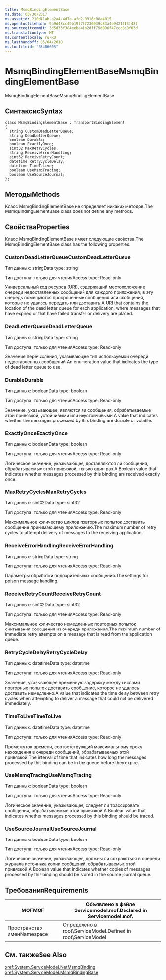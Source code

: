 ```yaml
---
title: MsmqBindingElementBase
ms.date: 03/30/2017
ms.assetid: 210d41ab-a2a4-4d7a-afd2-0916c08a4015
ms.openlocfilehash: 9a9d48cc49b19f737236939c83a4e9421013f48f
ms.sourcegitcommit: 3d5d33f384eeba41b2dff79d096f47ccc8d8f03d
ms.translationtype: MT
ms.contentlocale: ru-RU
ms.lasthandoff: 05/04/2018
ms.locfileid: "33486605"
---
```

# <a name="msmqbindingelementbase"></a><span data-ttu-id="daad5-102">MsmqBindingElementBase</span><span class="sxs-lookup"><span data-stu-id="daad5-102">MsmqBindingElementBase</span></span>
<span data-ttu-id="daad5-103">MsmqBindingElementBase</span><span class="sxs-lookup"><span data-stu-id="daad5-103">MsmqBindingElementBase</span></span>  
  
## <a name="syntax"></a><span data-ttu-id="daad5-104">Синтаксис</span><span class="sxs-lookup"><span data-stu-id="daad5-104">Syntax</span></span>  
  
```  
class MsmqBindingElementBase : TransportBindingElement  
{  
  string CustomDeadLetterQueue;  
  string DeadLetterQueue;  
  boolean Durable;  
  boolean ExactlyOnce;  
  sint32 MaxRetryCycles;  
  string ReceiveErrorHandling;  
  sint32 ReceiveRetryCount;  
  datetime RetryCycleDelay;  
  datetime TimeToLive;  
  boolean UseMsmqTracing;  
  boolean UseSourceJournal;  
};  
```  
  
## <a name="methods"></a><span data-ttu-id="daad5-105">Методы</span><span class="sxs-lookup"><span data-stu-id="daad5-105">Methods</span></span>  
 <span data-ttu-id="daad5-106">Класс MsmqBindingElementBase не определяет никаких методов.</span><span class="sxs-lookup"><span data-stu-id="daad5-106">The MsmqBindingElementBase class does not define any methods.</span></span>  
  
## <a name="properties"></a><span data-ttu-id="daad5-107">Свойства</span><span class="sxs-lookup"><span data-stu-id="daad5-107">Properties</span></span>  
 <span data-ttu-id="daad5-108">Класс MsmqBindingElementBase имеет следующие свойства.</span><span class="sxs-lookup"><span data-stu-id="daad5-108">The MsmqBindingElementBase class has the following properties:</span></span>  
  
### <a name="customdeadletterqueue"></a><span data-ttu-id="daad5-109">CustomDeadLetterQueue</span><span class="sxs-lookup"><span data-stu-id="daad5-109">CustomDeadLetterQueue</span></span>  
 <span data-ttu-id="daad5-110">Тип данных: string</span><span class="sxs-lookup"><span data-stu-id="daad5-110">Data type: string</span></span>  
  
 <span data-ttu-id="daad5-111">Тип доступа: только для чтения</span><span class="sxs-lookup"><span data-stu-id="daad5-111">Access type: Read-only</span></span>  
  
 <span data-ttu-id="daad5-112">Универсальный код ресурса (URI), содержащий местоположение очереди недоставленных сообщений для каждого приложения; в эту очередь помещаются просроченные сообщения или сообщения, которые не удалось передать или доставить.</span><span class="sxs-lookup"><span data-stu-id="daad5-112">A URI that contains the location of the dead letter queue for each application, where messages that have expired or that have failed transfer or delivery are placed.</span></span>  
  
### <a name="deadletterqueue"></a><span data-ttu-id="daad5-113">DeadLetterQueue</span><span class="sxs-lookup"><span data-stu-id="daad5-113">DeadLetterQueue</span></span>  
 <span data-ttu-id="daad5-114">Тип данных: string</span><span class="sxs-lookup"><span data-stu-id="daad5-114">Data type: string</span></span>  
  
 <span data-ttu-id="daad5-115">Тип доступа: только для чтения</span><span class="sxs-lookup"><span data-stu-id="daad5-115">Access type: Read-only</span></span>  
  
 <span data-ttu-id="daad5-116">Значение перечисления, указывающее тип используемой очереди недоставленных сообщений.</span><span class="sxs-lookup"><span data-stu-id="daad5-116">An enumeration value that indicates the type of dead letter queue to use.</span></span>  
  
### <a name="durable"></a><span data-ttu-id="daad5-117">Durable</span><span class="sxs-lookup"><span data-stu-id="daad5-117">Durable</span></span>  
 <span data-ttu-id="daad5-118">Тип данных: boolean</span><span class="sxs-lookup"><span data-stu-id="daad5-118">Data type: boolean</span></span>  
  
 <span data-ttu-id="daad5-119">Тип доступа: только для чтения</span><span class="sxs-lookup"><span data-stu-id="daad5-119">Access type: Read-only</span></span>  
  
 <span data-ttu-id="daad5-120">Значение, указывающее, являются ли сообщения, обрабатываемые этой привязкой, устойчивыми или неустойчивыми.</span><span class="sxs-lookup"><span data-stu-id="daad5-120">A value that indicates whether the messages processed by this binding are durable or volatile.</span></span>  
  
### <a name="exactlyonce"></a><span data-ttu-id="daad5-121">ExactlyOnce</span><span class="sxs-lookup"><span data-stu-id="daad5-121">ExactlyOnce</span></span>  
 <span data-ttu-id="daad5-122">Тип данных: boolean</span><span class="sxs-lookup"><span data-stu-id="daad5-122">Data type: boolean</span></span>  
  
 <span data-ttu-id="daad5-123">Тип доступа: только для чтения</span><span class="sxs-lookup"><span data-stu-id="daad5-123">Access type: Read-only</span></span>  
  
 <span data-ttu-id="daad5-124">Логическое значение, указывающее, доставляются ли сообщения, обрабатываемые этой привязкой, только один раз.</span><span class="sxs-lookup"><span data-stu-id="daad5-124">A Boolean value that indicates whether messages processed by this binding are received exactly once.</span></span>  
  
### <a name="maxretrycycles"></a><span data-ttu-id="daad5-125">MaxRetryCycles</span><span class="sxs-lookup"><span data-stu-id="daad5-125">MaxRetryCycles</span></span>  
 <span data-ttu-id="daad5-126">Тип данных: sint32</span><span class="sxs-lookup"><span data-stu-id="daad5-126">Data type: sint32</span></span>  
  
 <span data-ttu-id="daad5-127">Тип доступа: только для чтения</span><span class="sxs-lookup"><span data-stu-id="daad5-127">Access type: Read-only</span></span>  
  
 <span data-ttu-id="daad5-128">Максимальное количество циклов повторных попыток доставить сообщение принимающему приложению.</span><span class="sxs-lookup"><span data-stu-id="daad5-128">The maximum number of retry cycles to attempt delivery of messages to the receiving application.</span></span>  
  
### <a name="receiveerrorhandling"></a><span data-ttu-id="daad5-129">ReceiveErrorHandling</span><span class="sxs-lookup"><span data-stu-id="daad5-129">ReceiveErrorHandling</span></span>  
 <span data-ttu-id="daad5-130">Тип данных: string</span><span class="sxs-lookup"><span data-stu-id="daad5-130">Data type: string</span></span>  
  
 <span data-ttu-id="daad5-131">Тип доступа: только для чтения</span><span class="sxs-lookup"><span data-stu-id="daad5-131">Access type: Read-only</span></span>  
  
 <span data-ttu-id="daad5-132">Параметры обработки подозрительных сообщений.</span><span class="sxs-lookup"><span data-stu-id="daad5-132">The settings for poison message handling.</span></span>  
  
### <a name="receiveretrycount"></a><span data-ttu-id="daad5-133">ReceiveRetryCount</span><span class="sxs-lookup"><span data-stu-id="daad5-133">ReceiveRetryCount</span></span>  
 <span data-ttu-id="daad5-134">Тип данных: sint32</span><span class="sxs-lookup"><span data-stu-id="daad5-134">Data type: sint32</span></span>  
  
 <span data-ttu-id="daad5-135">Тип доступа: только для чтения</span><span class="sxs-lookup"><span data-stu-id="daad5-135">Access type: Read-only</span></span>  
  
 <span data-ttu-id="daad5-136">Максимальное количество немедленных повторных попыток считывания сообщения из очереди приложения.</span><span class="sxs-lookup"><span data-stu-id="daad5-136">The maximum number of immediate retry attempts on a message that is read from the application queue.</span></span>  
  
### <a name="retrycycledelay"></a><span data-ttu-id="daad5-137">RetryCycleDelay</span><span class="sxs-lookup"><span data-stu-id="daad5-137">RetryCycleDelay</span></span>  
 <span data-ttu-id="daad5-138">Тип данных: datetime</span><span class="sxs-lookup"><span data-stu-id="daad5-138">Data type: datetime</span></span>  
  
 <span data-ttu-id="daad5-139">Тип доступа: только для чтения</span><span class="sxs-lookup"><span data-stu-id="daad5-139">Access type: Read-only</span></span>  
  
 <span data-ttu-id="daad5-140">Значение, указывающее временную задержку между циклами повторных попыток доставить сообщение, которое не удалось доставить немедленно.</span><span class="sxs-lookup"><span data-stu-id="daad5-140">A value that indicates the time delay between retry cycles when attempting to deliver a message that could not be delivered immediately.</span></span>  
  
### <a name="timetolive"></a><span data-ttu-id="daad5-141">TimeToLive</span><span class="sxs-lookup"><span data-stu-id="daad5-141">TimeToLive</span></span>  
 <span data-ttu-id="daad5-142">Тип данных: datetime</span><span class="sxs-lookup"><span data-stu-id="daad5-142">Data type: datetime</span></span>  
  
 <span data-ttu-id="daad5-143">Тип доступа: только для чтения</span><span class="sxs-lookup"><span data-stu-id="daad5-143">Access type: Read-only</span></span>  
  
 <span data-ttu-id="daad5-144">Промежуток времени, соответствующий максимальному сроку нахождения в очереди сообщений, обрабатываемых этой привязкой.</span><span class="sxs-lookup"><span data-stu-id="daad5-144">The interval of time that indicates how long the messages processed by this binding can be in the queue before they expire.</span></span>  
  
### <a name="usemsmqtracing"></a><span data-ttu-id="daad5-145">UseMsmqTracing</span><span class="sxs-lookup"><span data-stu-id="daad5-145">UseMsmqTracing</span></span>  
 <span data-ttu-id="daad5-146">Тип данных: boolean</span><span class="sxs-lookup"><span data-stu-id="daad5-146">Data type: boolean</span></span>  
  
 <span data-ttu-id="daad5-147">Тип доступа: только для чтения</span><span class="sxs-lookup"><span data-stu-id="daad5-147">Access type: Read-only</span></span>  
  
 <span data-ttu-id="daad5-148">Логическое значение, указывающее, следует ли трассировать сообщения, обрабатываемые этой привязкой.</span><span class="sxs-lookup"><span data-stu-id="daad5-148">A Boolean value that indicates whether messages processed by this binding should be traced.</span></span>  
  
### <a name="usesourcejournal"></a><span data-ttu-id="daad5-149">UseSourceJournal</span><span class="sxs-lookup"><span data-stu-id="daad5-149">UseSourceJournal</span></span>  
 <span data-ttu-id="daad5-150">Тип данных: boolean</span><span class="sxs-lookup"><span data-stu-id="daad5-150">Data type: boolean</span></span>  
  
 <span data-ttu-id="daad5-151">Тип доступа: только для чтения</span><span class="sxs-lookup"><span data-stu-id="daad5-151">Access type: Read-only</span></span>  
  
 <span data-ttu-id="daad5-152">Логическое значение, указывающее, должны ли сохраняться в очереди журнала источника копии сообщений, обрабатываемых этой привязкой.</span><span class="sxs-lookup"><span data-stu-id="daad5-152">A Boolean value that indicates whether copies of messages processed by this binding should be stored in the source journal queue.</span></span>  
  
## <a name="requirements"></a><span data-ttu-id="daad5-153">Требования</span><span class="sxs-lookup"><span data-stu-id="daad5-153">Requirements</span></span>  
  
|<span data-ttu-id="daad5-154">MOF</span><span class="sxs-lookup"><span data-stu-id="daad5-154">MOF</span></span>|<span data-ttu-id="daad5-155">Объявлено в файле Servicemodel.mof.</span><span class="sxs-lookup"><span data-stu-id="daad5-155">Declared in Servicemodel.mof.</span></span>|  
|---------|-----------------------------------|  
|<span data-ttu-id="daad5-156">Пространство имен</span><span class="sxs-lookup"><span data-stu-id="daad5-156">Namespace</span></span>|<span data-ttu-id="daad5-157">Определено в root\ServiceModel.</span><span class="sxs-lookup"><span data-stu-id="daad5-157">Defined in root\ServiceModel</span></span>|  
  
## <a name="see-also"></a><span data-ttu-id="daad5-158">См. также</span><span class="sxs-lookup"><span data-stu-id="daad5-158">See Also</span></span>  
 <xref:System.ServiceModel.NetMsmqBinding>  
 <xref:System.ServiceModel.MsmqBindingBase>
